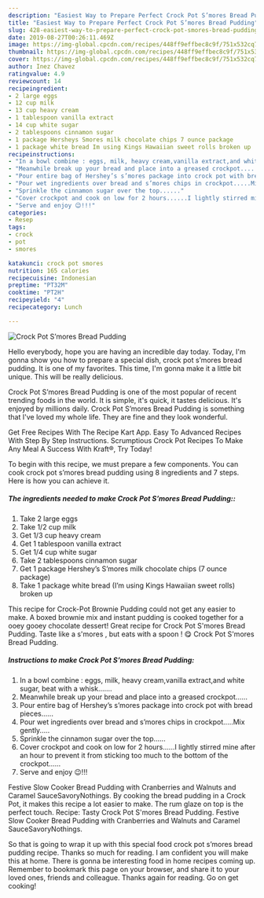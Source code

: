```yaml
---
description: "Easiest Way to Prepare Perfect Crock Pot S’mores Bread Pudding"
title: "Easiest Way to Prepare Perfect Crock Pot S’mores Bread Pudding"
slug: 428-easiest-way-to-prepare-perfect-crock-pot-smores-bread-pudding
date: 2019-08-27T00:26:11.469Z
image: https://img-global.cpcdn.com/recipes/448ff9effbec8c9f/751x532cq70/crock-pot-smores-bread-pudding-recipe-main-photo.jpg
thumbnail: https://img-global.cpcdn.com/recipes/448ff9effbec8c9f/751x532cq70/crock-pot-smores-bread-pudding-recipe-main-photo.jpg
cover: https://img-global.cpcdn.com/recipes/448ff9effbec8c9f/751x532cq70/crock-pot-smores-bread-pudding-recipe-main-photo.jpg
author: Inez Chavez
ratingvalue: 4.9
reviewcount: 14
recipeingredient:
- 2 large eggs
- 12 cup milk
- 13 cup heavy cream
- 1 tablespoon vanilla extract
- 14 cup white sugar
- 2 tablespoons cinnamon sugar
- 1 package Hersheys Smores milk chocolate chips 7 ounce package
- 1 package white bread Im using Kings Hawaiian sweet rolls broken up
recipeinstructions:
- "In a bowl combine : eggs, milk, heavy cream,vanilla extract,and white sugar, beat with a whisk......."
- "Meanwhile break up your bread and place into a greased crockpot......"
- "Pour entire bag of Hershey’s s’mores package into crock pot with bread pieces......"
- "Pour wet ingredients over bread and s’mores chips in crockpot.....Mix gently....."
- "Sprinkle the cinnamon sugar over the top......"
- "Cover crockpot and cook on low for 2 hours......I lightly stirred mine after an hour to prevent it from sticking too much to the bottom of the crockpot......"
- "Serve and enjoy 😉!!!"
categories:
- Resep
tags:
- crock
- pot
- smores

katakunci: crock pot smores
nutrition: 165 calories
recipecuisine: Indonesian
preptime: "PT32M"
cooktime: "PT2H"
recipeyield: "4"
recipecategory: Lunch

---
```



![Crock Pot S’mores Bread Pudding](https://img-global.cpcdn.com/recipes/448ff9effbec8c9f/751x532cq70/crock-pot-smores-bread-pudding-recipe-main-photo.jpg)

Hello everybody, hope you are having an incredible day today. Today, I'm gonna show you how to prepare a special dish, crock pot s’mores bread pudding. It is one of my favorites. This time, I'm gonna make it a little bit unique. This will be really delicious.

Crock Pot S’mores Bread Pudding is one of the most popular of recent trending foods in the world. It is simple, it's quick, it tastes delicious. It's enjoyed by millions daily. Crock Pot S’mores Bread Pudding is something that I've loved my whole life. They are fine and they look wonderful.

Get Free Recipes With The Recipe Kart App. Easy To Advanced Recipes With Step By Step Instructions. Scrumptious Crock Pot Recipes To Make Any Meal A Success With Kraft®, Try Today!


To begin with this recipe, we must prepare a few components. You can cook crock pot s’mores bread pudding using 8 ingredients and 7 steps. Here is how you can achieve it.

##### The ingredients needed to make Crock Pot S’mores Bread Pudding::

1. Take 2 large eggs
1. Take 1/2 cup milk
1. Get 1/3 cup heavy cream
1. Get 1 tablespoon vanilla extract
1. Get 1/4 cup white sugar
1. Take 2 tablespoons cinnamon sugar
1. Get 1 package Hershey’s S’mores milk chocolate chips (7 ounce package)
1. Take 1 package white bread (I’m using Kings Hawaiian sweet rolls) broken up


This recipe for Crock-Pot Brownie Pudding could not get any easier to make. A boxed brownie mix and instant pudding is cooked together for a ooey gooey chocolate dessert! Great recipe for Crock Pot S&#39;mores Bread Pudding. Taste like a s&#39;mores , but eats with a spoon ! 😋 Crock Pot S&#39;mores Bread Pudding. 

##### Instructions to make Crock Pot S’mores Bread Pudding:

1. In a bowl combine : eggs, milk, heavy cream,vanilla extract,and white sugar, beat with a whisk.......
1. Meanwhile break up your bread and place into a greased crockpot......
1. Pour entire bag of Hershey’s s’mores package into crock pot with bread pieces......
1. Pour wet ingredients over bread and s’mores chips in crockpot.....Mix gently.....
1. Sprinkle the cinnamon sugar over the top......
1. Cover crockpot and cook on low for 2 hours......I lightly stirred mine after an hour to prevent it from sticking too much to the bottom of the crockpot......
1. Serve and enjoy 😉!!!


Festive Slow Cooker Bread Pudding with Cranberries and Walnuts and Caramel SauceSavoryNothings. By cooking the bread pudding in a Crock Pot, it makes this recipe a lot easier to make. The rum glaze on top is the perfect touch. Recipe: Tasty Crock Pot S&#39;mores Bread Pudding. Festive Slow Cooker Bread Pudding with Cranberries and Walnuts and Caramel SauceSavoryNothings. 

So that is going to wrap it up with this special food crock pot s’mores bread pudding recipe. Thanks so much for reading. I am confident you will make this at home. There is gonna be interesting food in home recipes coming up. Remember to bookmark this page on your browser, and share it to your loved ones, friends and colleague. Thanks again for reading. Go on get cooking!
